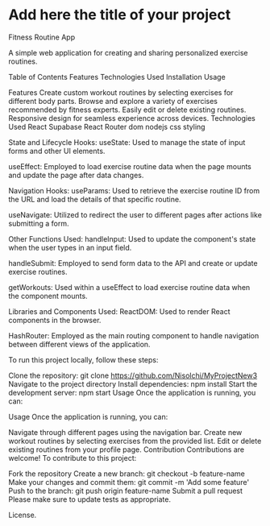 # Add here the title of your project
 Fitness Routine App

A simple web application for creating and sharing personalized exercise routines.

Table of Contents
Features
Technologies Used
Installation
Usage


Features
Create custom workout routines by selecting exercises for different body parts.
Browse and explore a variety of exercises recommended by fitness experts.
Easily edit or delete existing routines.
Responsive design for seamless experience across devices.
Technologies Used
React
Supabase 
React Router dom
nodejs
css styling

State and Lifecycle Hooks:
useState: Used to manage the state of input forms and other UI elements.

useEffect: Employed to load exercise routine data when the page mounts and update the page after data changes.

Navigation Hooks:
useParams: Used to retrieve the exercise routine ID from the URL and load the details of that specific routine.

useNavigate: Utilized to redirect the user to different pages after actions like submitting a form.

Other Functions Used:
handleInput: Used to update the component's state when the user types in an input field.

handleSubmit: Employed to send form data to the API and create or update exercise routines.

getWorkouts: Used within a useEffect to load exercise routine data when the component mounts.

Libraries and Components Used:
ReactDOM: Used to render React components in the browser.

HashRouter: Employed as the main routing component to handle navigation between different views of the application.


To run this project locally, follow these steps:

Clone the repository: git clone https://github.com/Nisolchi/MyProjectNew3
Navigate to the project directory
Install dependencies: npm install
Start the development server: npm start
Usage
Once the application is running, you can:


Usage
Once the application is running, you can:

Navigate through different pages using the navigation bar.
Create new workout routines by selecting exercises from the provided list.
Edit or delete existing routines from your profile page.
Contribution
Contributions are welcome! To contribute to this project:

Fork the repository
Create a new branch: git checkout -b feature-name
Make your changes and commit them: git commit -m 'Add some feature'
Push to the branch: git push origin feature-name
Submit a pull request
Please make sure to update tests as appropriate.

License.
